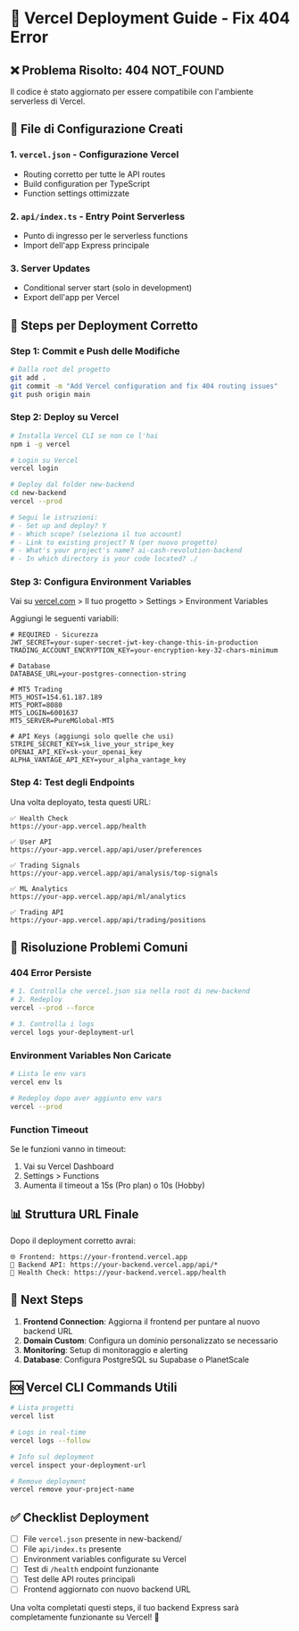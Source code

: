 # 🚀 Vercel Deployment Guide - Fix 404 Error

## ❌ **Problema Risolto: 404 NOT_FOUND**

Il codice è stato aggiornato per essere compatibile con l'ambiente serverless di Vercel.

## 🔧 **File di Configurazione Creati**

### 1. `vercel.json` - Configurazione Vercel
- Routing corretto per tutte le API routes
- Build configuration per TypeScript
- Function settings ottimizzate

### 2. `api/index.ts` - Entry Point Serverless
- Punto di ingresso per le serverless functions
- Import dell'app Express principale

### 3. Server Updates
- Conditional server start (solo in development)
- Export dell'app per Vercel

## 🚀 **Steps per Deployment Corretto**

### **Step 1: Commit e Push delle Modifiche**
```bash
# Dalla root del progetto
git add .
git commit -m "Add Vercel configuration and fix 404 routing issues"
git push origin main
```

### **Step 2: Deploy su Vercel**
```bash
# Installa Vercel CLI se non ce l'hai
npm i -g vercel

# Login su Vercel
vercel login

# Deploy dal folder new-backend
cd new-backend
vercel --prod

# Segui le istruzioni:
# - Set up and deploy? Y
# - Which scope? (seleziona il tuo account)
# - Link to existing project? N (per nuovo progetto)
# - What's your project's name? ai-cash-revolution-backend
# - In which directory is your code located? ./
```

### **Step 3: Configura Environment Variables**

Vai su [vercel.com](https://vercel.com) > Il tuo progetto > Settings > Environment Variables

Aggiungi le seguenti variabili:

```env
# REQUIRED - Sicurezza
JWT_SECRET=your-super-secret-jwt-key-change-this-in-production
TRADING_ACCOUNT_ENCRYPTION_KEY=your-encryption-key-32-chars-minimum

# Database
DATABASE_URL=your-postgres-connection-string

# MT5 Trading
MT5_HOST=154.61.187.189
MT5_PORT=8080
MT5_LOGIN=6001637
MT5_SERVER=PureMGlobal-MT5

# API Keys (aggiungi solo quelle che usi)
STRIPE_SECRET_KEY=sk_live_your_stripe_key
OPENAI_API_KEY=sk-your_openai_key
ALPHA_VANTAGE_API_KEY=your_alpha_vantage_key
```

### **Step 4: Test degli Endpoints**

Una volta deployato, testa questi URL:

```
✅ Health Check
https://your-app.vercel.app/health

✅ User API  
https://your-app.vercel.app/api/user/preferences

✅ Trading Signals
https://your-app.vercel.app/api/analysis/top-signals

✅ ML Analytics
https://your-app.vercel.app/api/ml/analytics

✅ Trading API
https://your-app.vercel.app/api/trading/positions
```

## 🔧 **Risoluzione Problemi Comuni**

### **404 Error Persiste**
```bash
# 1. Controlla che vercel.json sia nella root di new-backend
# 2. Redeploy
vercel --prod --force

# 3. Controlla i logs
vercel logs your-deployment-url
```

### **Environment Variables Non Caricate**
```bash
# Lista le env vars
vercel env ls

# Redeploy dopo aver aggiunto env vars
vercel --prod
```

### **Function Timeout**
Se le funzioni vanno in timeout:

1. Vai su Vercel Dashboard
2. Settings > Functions
3. Aumenta il timeout a 15s (Pro plan) o 10s (Hobby)

## 📊 **Struttura URL Finale**

Dopo il deployment corretto avrai:

```
🌐 Frontend: https://your-frontend.vercel.app
🔧 Backend API: https://your-backend.vercel.app/api/*
💊 Health Check: https://your-backend.vercel.app/health
```

## 🎯 **Next Steps**

1. **Frontend Connection**: Aggiorna il frontend per puntare al nuovo backend URL
2. **Domain Custom**: Configura un dominio personalizzato se necessario
3. **Monitoring**: Setup di monitoraggio e alerting
4. **Database**: Configura PostgreSQL su Supabase o PlanetScale

## 🆘 **Vercel CLI Commands Utili**

```bash
# Lista progetti
vercel list

# Logs in real-time
vercel logs --follow

# Info sul deployment
vercel inspect your-deployment-url

# Remove deployment
vercel remove your-project-name
```

## ✅ **Checklist Deployment**

- [ ] File `vercel.json` presente in new-backend/
- [ ] File `api/index.ts` presente
- [ ] Environment variables configurate su Vercel
- [ ] Test di `/health` endpoint funzionante
- [ ] Test delle API routes principali
- [ ] Frontend aggiornato con nuovo backend URL

Una volta completati questi steps, il tuo backend Express sarà completamente funzionante su Vercel! 🎉